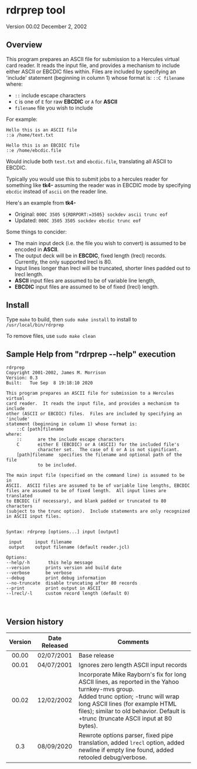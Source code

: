 # rdrprep tool

Version 00.02
December 2, 2002

## Overview

This program prepares an ASCII file for submission to a Hercules virtual card reader.  It reads the input file, and provides a mechanism to include either ASCII or EBCDIC files within.  Files are included by specifying an 'include'
statement (beginning in column 1) whose format is: `::C filename` where:

* `::` include escape characters
* `C` is one of `E` for raw **EBCDIC** or `A` for **ASCII**
* `filename` file you wish to include

For example:

```
Hello this is an ASCII file
::a /home/text.txt

Hello this is an EBCDIC file
::e /home/ebcdic.file
```

Would include both `test.txt` and `ebcdic.file`, translating all ASCII to EBCDIC.

Typically you would use this to submit jobs to a hercules reader for something like **tk4-** assuming the reader was in EBCDIC mode by specifying `ebcdic` instead of `ascii` on the reader line.

Here's an example from **tk4-**

* Original: `000C 3505 ${RDRPORT:=3505} sockdev ascii trunc eof`
* Updated: `000C 3505 3505 sockdev ebcdic trunc eof`


Some things to concider:
* The main input deck (i.e. the file you wish to convert) is assumed to be encoded in **ASCII**.
* The output deck will be in **EBCDIC**, fixed length (lrecl) records. Currently, the only supported lrecl is 80.
* Input lines longer than lrecl will be truncated, shorter lines padded out to lrecl length.
* **ASCII** input files are assumed to be of variable line length,
* **EBCDIC** input files are assumed to be of fixed (lrecl) length.

## Install

Type `make` to build, then `sudo make install` to install to `/usr/local/bin/rdrprep`

To remove files, use `sudo make clean`

## Sample Help from "rdrprep --help" execution
 
```
rdrprep
Copyright 2001-2002, James M. Morrison
Version: 0.3 
Built:   Tue Sep  8 19:18:10 2020

This program prepares an ASCII file for submission to a Hercules virtual
card reader.  It reads the input file, and provides a mechanism to include
other (ASCII or EBCDIC) files.  Files are included by specifying an 'include' 
statement (beginning in column 1) whose format is:
	::C [path]filename
where:
	:: 		are the include escape characters
	C 		either E (EBCDIC) or A (ASCII) for the included file's
			character set.  The case of E or A is not significant.
	[path]filename 	specifies the filename and optional path of the file
			to be included.

The main input file (specified on the command line) is assumed to be in
ASCII.  ASCII files are assumed to be of variable line lengths, EBCDIC
files are assumed to be of fixed length.  All input lines are translated
to EBCDIC (if necessary), and blank padded or truncated to 80 characters
(subject to the trunc option).  Include statements are only recognized 
in ASCII input files.


Syntax: rdrprep [options...] input [output]

 input     input filename
 output    output filename (default reader.jcl)

Options:
--help/-h		this help message
--version      prints version and build date
--verbose      be verbose
--debug        print debug information
--no-truncate  disable truncating after 80 records
--print        print output in ASCII
--lrecl/-l     custom record length (default 0)

                                                                    
```

## Version history


| Version | Date Released | Comments      |
|  :---:  |     :---:     | ------------- |
| 00.00   | 02/07/2001    | Base release  |
| 00.01   | 04/07/2001    | Ignores zero length ASCII input records |
| 00.02   | 12/02/2002    | Incorporate Mike Rayborn's fix for long ASCII lines, as reported in the Yahoo turnkey-mvs group. <br>  Added trunc option; -trunc will wrap long ASCII lines (for example HTML files); similar to old behavior. Default is +trunc (truncate ASCII input at 80 bytes). |
|  0.3    | 08/09/2020    | Rewrote options parser, fixed pipe translation, added `lrecl` option, added newline if empty line found, added retooled debug/verbose. |
